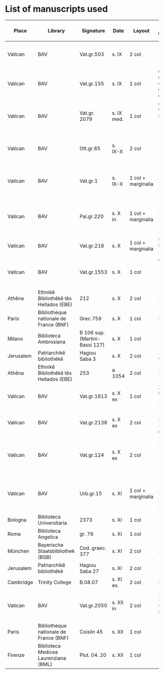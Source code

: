 # List of manuscripts used

| Place     | Library                                | Signature                      | Date       | Layout             | Folia transcribed                                        | No. of images | Source of transcr. | Photos/Microfilm | Manifest-URL                                                                                                                                     |
|-----------|----------------------------------------|--------------------------------|------------|--------------------|----------------------------------------------------------|---------------|--------------------|------------------|--------------------------------------------------------------------------------------------------------------------------------------------------|
| Vatican   | BAV                                    | Vat.gr.503                     | s. IX      | 2 col              | 13r-v, 14r-v, 16r-v, 17r-v                               | 8             | VAT                | Photos           | https://digi.vatlib.it/iiif/MSS_Vat.gr.503/manifest.json                                                                                         |
| Vatican   | BAV                                    | Vat.gr.155                     | s. IX      | 1 col              | 64r-v, 65r-v, 66r-v, 67r-v, 68r-v                        | 10            | VAT                | Photos           | https://digi.vatlib.it/iiif/MSS_Vat.gr.155/manifest.json                                                                                         |
| Vatican   | BAV                                    | Vat.gr. 2079                   | s. IX med. | 1 col              | 68r-v, 69r, 96r-v, 97r-v, 109v,   110r-v                 | 9             | VAT                | Photos           | https://digi.vatlib.it/iiif/MSS_Vat.gr.2079/manifest.json                                                                                        |
| Vatican   | BAV                                    | Ott.gr.85                      | s. IX-X    | 2 col              | 157r-v, 158r-v, 159r-v, 160r-v, 161r                     | 9             | VAT                | Photos           | https://digi.vatlib.it/iiif/MSS_Ott.gr.85/manifest.json                                                                                          |
| Vatican   | BAV                                    | Vat.gr.1                       | s. IX-X    | 1 col + marginalia | 1r-v, 2r, 100v, 101r-v, 102r, 152v, 153r-v               | 10            | VAT                | Photos           | https://digi.vatlib.it/iiif/MSS_Vat.gr.1/manifest.json                                                                                           |
| Vatican   | BAV                                    | Pal.gr.220                     | s. X in    | 1 col + marginalia | 133r-v, 134r-v, 135r, 186r-v, 187r-v, 188r               | 10            | VAT                | Photos           | https://digi.vatlib.it/iiif/MSS_Pal.gr.220/manifest.json                                                                                         |
| Vatican   | BAV                                    | Vat.gr.218                     | s. X       | 1 col + marginalia | 90v, 91r, 98v, 99r-v, 100r                               | 6             | VAT                | Photos           | https://digi.vatlib.it/iiif/MSS_Vat.gr.218/manifest.json                                                                                         |
| Vatican   | BAV                                    | Vat.gr.1553                    | s. X       | 1 col              | 69v, 70r, 115v, 116r, 117v, 118r, 119v, 120r, 121v, 122r | 10            | VAT                | Photos           | https://digi.vatlib.it/iiif/MSS_Vat.gr.1553/manifest.json                                                                                        |
| Athêna    | Ethnikê Bibliothêkê tês Hellados (EBE) | 212                            | s. X       | 2 col              | 1r-3r, 12r-14v                                           | 11            | PTA                | Photos           | http://digitalcollections.nlg.gr/nlg-repo/dl/en/iiifmetadata/3611                                                                                |
| Paris     | Bibliothèque nationale de France (BNF) | Grec 759                       | s. X       | 1 col              | 328v-334r                                                | 6             | PTA                | Microfilm        | https://gallica.bnf.fr/iiif/ark:/12148/btv1b10722013n/manifest.json                                                                              |
| Milano    | Biblioteca Ambrosiana                  | B 106 sup. (Martini-Bassi 127) | s. X       | 1 col              | 12r-15r                                                  | 7             | PTA                | Photos           | https://digitallibrary.unicatt.it/veneranda/data/public/manifests/0b/02/da/82/80/08/b5/23/0b02da828008b523.json                                  |
| Jerusalem | Patriarchikê bibliothêkê               | Hagiou Saba 3                  | s. X       | 2 col              | 37v-46r, 98v                                             | 10            | PTA                | Microfilm        | https://www.loc.gov/item/0027939348A-jo/manifest.json                                                                                            |
| Athêna    | Ethnikê Bibliothêkê tês Hellados (EBE) | 253                            | a. 1054    | 2 col              | 226v–232v                                                | 13            | PTA                | Photos           | http://digitalcollections.nlg.gr/nlg-repo/dl/en/iiifmetadata/3001                                                                                |
| Vatican   | BAV                                    | Vat.gr.1613                    | s. X ex    | 1 col              | XIII, 11, 25, 67, 71, 78, 119, 121, 123, 124             | 10            | VAT                | Photos           | https://digi.vatlib.it/iiif/MSS_Vat.gr.1613/manifest.json                                                                                        |
| Vatican   | BAV                                    | Vat.gr.2138                    | s. X ex    | 2 col              | 1r-v, 34v, 35r-v, 36r-v, 62v, 63r, 77r                   | 10            | VAT                | Photos           | https://digi.vatlib.it/iiif/MSS_Vat.gr.2138/manifest.json                                                                                        |
| Vatican   | BAV                                    | Vat.gr.124                     | s. X ex    | 2 col              | 180r-v, 181r-v, 182r-v, 183r-v, 184r-v, 185r             | 11            | VAT                | Photos           | https://digi.vatlib.it/iiif/MSS_Vat.gr.124/manifest.json                                                                                         |
| Vatican   | BAV                                    | Urb.gr.15                      | s. XI      | 1 col + marginalia | 105v, 106r-v, 107r-v, 108r-v, 109r-v, 110r-111r          | 12            | VAT                | Photos           | https://digi.vatlib.it/iiif/MSS_Urb.gr.15/manifest.json                                                                                          |
| Bologna   | Biblioteca Universitaria               | 2373                           | s. XI      | 1 col              | 241r-245v                                                | 10            | PTA                | Photos           | https://historica.unibo.it/json/iiif/20.500.14008/79679/271086/manifest                                                                          |
| Roma      | Biblioteca Angelica                    | gr. 76                         | s. XI      | 1 col              | 106v-112v                                                | 13            | PTA                | Photos           | https://www.internetculturale.it/it/16/search/detail?id=oai%3Awww.internetculturale.sbn.it%2FTeca%3A20%3ANT0000%3ACNMD%5C%5C0000117047 (no IIIF) |
| München   | Bayerische Staatsbibliothek (BSB)      | Cod. graec. 377                | s. XI      | 2 col              | 267r-271r                                                | 9             | PTA                | Microfilm        | https://api.digitale-sammlungen.de/iiif/presentation/v2/bsb00108687/manifest                                                                     |
| Jerusalem | Patriarchikê bibliothêkê               | Hagiou Saba 27                 | s. XI      | 2 col              | 174v-180r                                                | 6             | PTA                | Microfilm        | https://www.loc.gov/item/00279393673-jo/manifest.json                                                                                            |
| Cambridge | Trinity College                        | B.08.07                        | s. XI ex.  | 2 col              | 351r-357v                                                | 14            | PTA                | Photos           | https://mss-cat.trin.cam.ac.uk/Manuscript/B.8.7/manifest.json                                                                                    |
| Vatican   | BAV                                    | Vat.gr.2050                    | s. XII in  | 2 col              | 35v, 36r-v, 37r-v, 87v, 88r-v, 89r-v, 117r               | 11            | VAT                | Photos           | https://digi.vatlib.it/iiif/MSS_Vat.gr.2050/manifest.json                                                                                        |
| Paris     | Bibliothèque nationale de France (BNF) | Coislin 45                     | s. XII     | 1 col              | 1v-12r                                                   | 11            | PTA                | Microfilm        | https://gallica.bnf.fr/iiif/ark:/12148/btv1b110046334/manifest.json                                                                              |
| Firenze   | Biblioteca Medicea Laurenziana (BML)   | Plut. 04. 20                   | s. XII     | 1 col              | 2r-7v                                                    | 12            | PTA                | Photos           | https://tecabml.contentdm.oclc.org/iiif/info/plutei/147390/manifest.json                                                                         |
